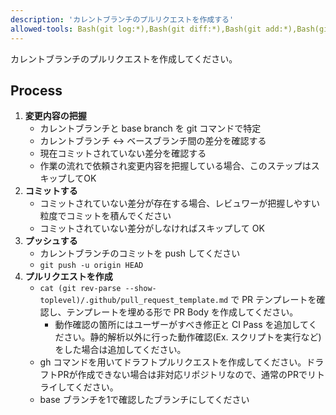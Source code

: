 ```yaml
---
description: 'カレントブランチのプルリクエストを作成する'
allowed-tools: Bash(git log:*),Bash(git diff:*),Bash(git add:*),Bash(git push:*),Bash(gh pr create:*)
---
```


カレントブランチのプルリクエストを作成してください。

## Process

1. **変更内容の把握**
   - カレントブランチと base branch を git コマンドで特定
   - カレントブランチ <-> ベースブランチ間の差分を確認する
   - 現在コミットされていない差分を確認する
   - 作業の流れで依頼され変更内容を把握している場合、このステップはスキップしてOK
2. **コミットする**
   - コミットされていない差分が存在する場合、レビュワーが把握しやすい粒度でコミットを積んでください
   - コミットされていない差分がしなければスキップして OK
3. **プッシュする**
   - カレントブランチのコミットを push してください
   - `git push -u origin HEAD`
4. **プルリクエストを作成**
   - `cat (git rev-parse --show-toplevel)/.github/pull_request_template.md` で PR テンプレートを確認し、テンプレートを埋める形で PR Body を作成してください。
     - 動作確認の箇所にはユーザーがすべき修正と CI Pass を追加してください。静的解析以外に行った動作確認(Ex. スクリプトを実行など)をした場合は追加してください。
   - gh コマンドを用いてドラフトプルリクエストを作成してください。ドラフトPRが作成できない場合は非対応リポジトリなので、通常のPRでリトライしてください。
   - base ブランチを1で確認したブランチにしてください
